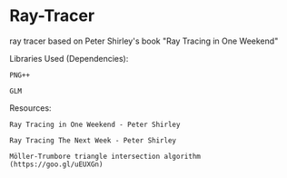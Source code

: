 # Ray-Tracer
ray tracer based on Peter Shirley's book "Ray Tracing in One Weekend"

Libraries Used (Dependencies):

    PNG++

    GLM


Resources:

    Ray Tracing in One Weekend - Peter Shirley

    Ray Tracing The Next Week - Peter Shirley
    
    Möller-Trumbore triangle intersection algorithm (https://goo.gl/uEUXGn)

